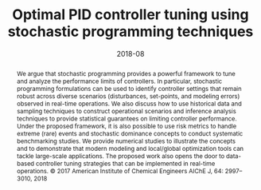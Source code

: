 ---
title: "Optimal PID controller tuning using stochastic programming techniques"
tags: []
authors: ['Jose A Renteria', 'Yankai Cao', 'Alexander W Dowling', 'Victor M Zavala']
publication_types: []
publication: "*AIChE Journal 64, 2997-3010*"
abstract: "We argue that stochastic programming provides a powerful framework to tune and analyze the performance limits of controllers. In particular, stochastic programming formulations can be used to identify controller settings that remain robust across diverse scenarios (disturbances, set-points, and modeling errors) observed in real-time operations. We also discuss how to use historical data and sampling techniques to construct operational scenarios and inference analysis techniques to provide statistical guarantees on limiting controller performance. Under the proposed framework, it is also possible to use risk metrics to handle extreme (rare) events and stochastic dominance concepts to conduct systematic benchmarking studies. We provide numerical studies to illustrate the concepts and to demonstrate that modern modeling and local/global optimization tools can tackle large-scale applications. The proposed work also opens the door to data-based controller tuning strategies that can be implemented in real-time operations. © 2017 American Institute of Chemical Engineers AIChE J, 64: 2997–3010, 2018"
date: "2018-08"
publishDate: "2018-08"
url_pdf: "https://dowlinglab.nd.edu/assets/447141/2018_optimal_pid_controller_tuning_using_stochastic_programming_techniques.pdf"
featured: false
projects: []
slides: ""
---